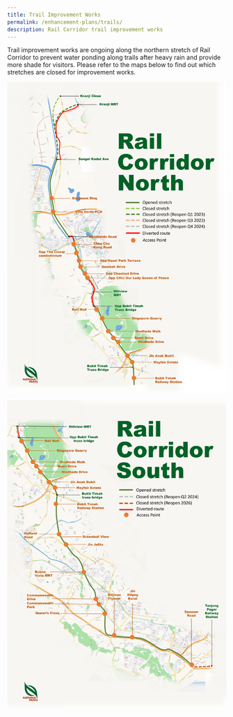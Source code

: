 ```yaml
---
title: Trail Improvement Works
permalink: /enhancement-plans/trails/
description: Rail Corridor trail improvement works
---
```

Trail improvement works are ongoing along the northern stretch of Rail Corridor to prevent water ponding along trails after heavy rain and provide more shade for visitors. Please refer to the maps below to find out which stretches are closed for improvement works.

![rail corridor](/images/RC%20North/RC%20North%20Map%2030122022.jpg)

![rail corridor](/images/RC%20South/RC%20South%20Map%2030122022.jpg)